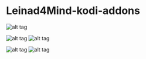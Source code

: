Leinad4Mind-kodi-addons
=======================

![alt tag](http://i.imgur.com/oiYJPZ5.png)

![alt tag](http://i.imgur.com/SbAtf7B.png) ![alt tag](http://i.imgur.com/gN9mhcy.png)

![alt tag](http://i.imgur.com/565zVdw.png) ![alt tag](http://i.imgur.com/MFdd1gV.png)
